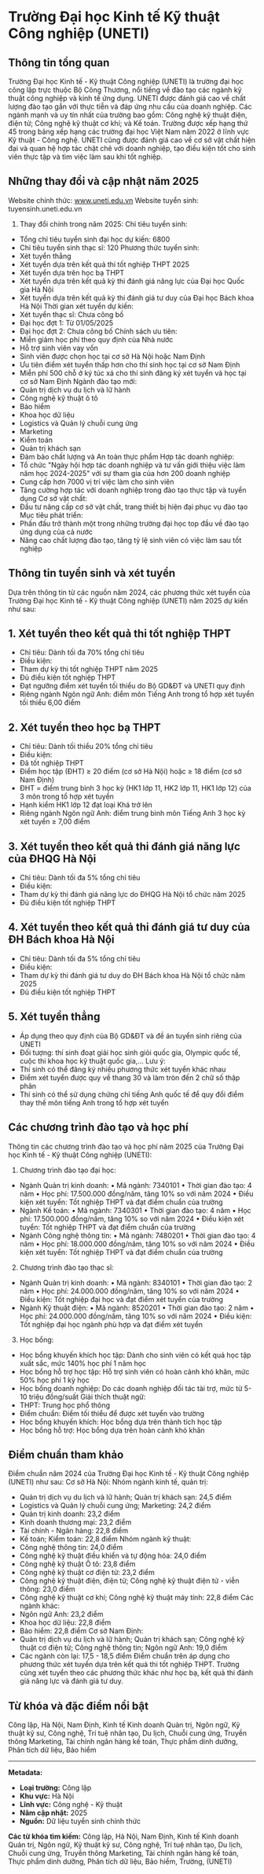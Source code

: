 # Trường Đại học Kinh tế Kỹ thuật Công nghiệp (UNETI)

## Thông tin tổng quan
Trường Đại học Kinh tế - Kỹ thuật Công nghiệp (UNETI) là trường đại học công lập trực thuộc Bộ Công Thương, nổi tiếng về đào tạo các ngành kỹ thuật công nghiệp và kinh tế ứng dụng. UNETI được đánh giá cao về chất lượng đào tạo gắn với thực tiễn và đáp ứng nhu cầu của doanh nghiệp. Các ngành mạnh và uy tín nhất của trường bao gồm: Công nghệ kỹ thuật điện, điện tử; Công nghệ kỹ thuật cơ khí; và Kế toán. Trường được xếp hạng thứ 45 trong bảng xếp hạng các trường đại học Việt Nam năm 2022 ở lĩnh vực Kỹ thuật - Công nghệ. UNETI cũng được đánh giá cao về cơ sở vật chất hiện đại và quan hệ hợp tác chặt chẽ với doanh nghiệp, tạo điều kiện tốt cho sinh viên thực tập và tìm việc làm sau khi tốt nghiệp.

## Những thay đổi và cập nhật năm 2025
Website chính thức: www.uneti.edu.vn
Website tuyển sinh: tuyensinh.uneti.edu.vn
1. Thay đổi chính trong năm 2025:
Chỉ tiêu tuyển sinh:
- Tổng chỉ tiêu tuyển sinh đại học dự kiến: 6800
- Chỉ tiêu tuyển sinh thạc sĩ: 120
Phương thức tuyển sinh:
- Xét tuyển thẳng
- Xét tuyển dựa trên kết quả thi tốt nghiệp THPT 2025
- Xét tuyển dựa trên học bạ THPT
- Xét tuyển dựa trên kết quả kỳ thi đánh giá năng lực của Đại học Quốc gia Hà Nội
- Xét tuyển dựa trên kết quả kỳ thi đánh giá tư duy của Đại học Bách khoa Hà Nội
Thời gian xét tuyển dự kiến:
- Xét tuyển thạc sĩ: Chưa công bố
- Đại học đợt 1: Từ 01/05/2025
- Đại học đợt 2: Chưa công bố
Chính sách ưu tiên:
- Miễn giảm học phí theo quy định của Nhà nước
- Hỗ trợ sinh viên vay vốn 
- Sinh viên được chọn học tại cơ sở Hà Nội hoặc Nam Định
- Ưu tiên điểm xét tuyển thấp hơn cho thí sinh học tại cơ sở Nam Định
- Miễn phí 500 chỗ ở ký túc xá cho thí sinh đăng ký xét tuyển và học tại cơ sở Nam Định
Ngành đào tạo mới:
- Quản trị dịch vụ du lịch và lữ hành
- Công nghệ kỹ thuật ô tô 
- Bảo hiểm
- Khoa học dữ liệu
- Logistics và Quản lý chuỗi cung ứng
- Marketing
- Kiểm toán
- Quản trị khách sạn
- Đảm bảo chất lượng và An toàn thực phẩm
Hợp tác doanh nghiệp:
- Tổ chức "Ngày hội hợp tác doanh nghiệp và tư vấn giới thiệu việc làm năm học 2024-2025" với sự tham gia của hơn 200 doanh nghiệp
- Cung cấp hơn 7000 vị trí việc làm cho sinh viên
- Tăng cường hợp tác với doanh nghiệp trong đào tạo thực tập và tuyển dụng
Cơ sở vật chất:
- Đầu tư nâng cấp cơ sở vật chất, trang thiết bị hiện đại phục vụ đào tạo
Mục tiêu phát triển:
- Phấn đấu trở thành một trong những trường đại học top đầu về đào tạo ứng dụng của cả nước
- Nâng cao chất lượng đào tạo, tăng tỷ lệ sinh viên có việc làm sau tốt nghiệp

## Thông tin tuyển sinh và xét tuyển
Dựa trên thông tin từ các nguồn năm 2024, các phương thức xét tuyển của Trường Đại học Kinh tế - Kỹ thuật Công nghiệp (UNETI) năm 2025 dự kiến như sau:
## 1. Xét tuyển theo kết quả thi tốt nghiệp THPT
- Chỉ tiêu: Dành tối đa 70% tổng chỉ tiêu
- Điều kiện:
 - Tham dự kỳ thi tốt nghiệp THPT năm 2025
 - Đủ điều kiện tốt nghiệp THPT
 - Đạt ngưỡng điểm xét tuyển tối thiểu do Bộ GD&ĐT và UNETI quy định
 - Riêng ngành Ngôn ngữ Anh: điểm môn Tiếng Anh trong tổ hợp xét tuyển tối thiểu 6,00 điểm
## 2. Xét tuyển theo học bạ THPT
- Chỉ tiêu: Dành tối thiểu 20% tổng chỉ tiêu 
- Điều kiện:
 - Đã tốt nghiệp THPT
 - Điểm học tập (ĐHT) ≥ 20 điểm (cơ sở Hà Nội) hoặc ≥ 18 điểm (cơ sở Nam Định)
 - ĐHT = điểm trung bình 3 học kỳ (HK1 lớp 11, HK2 lớp 11, HK1 lớp 12) của 3 môn trong tổ hợp xét tuyển
 - Hạnh kiểm HK1 lớp 12 đạt loại Khá trở lên
 - Riêng ngành Ngôn ngữ Anh: điểm trung bình môn Tiếng Anh 3 học kỳ xét tuyển ≥ 7,00 điểm
## 3. Xét tuyển theo kết quả thi đánh giá năng lực của ĐHQG Hà Nội
- Chỉ tiêu: Dành tối đa 5% tổng chỉ tiêu
- Điều kiện: 
 - Tham dự kỳ thi đánh giá năng lực do ĐHQG Hà Nội tổ chức năm 2025
 - Đủ điều kiện tốt nghiệp THPT
## 4. Xét tuyển theo kết quả thi đánh giá tư duy của ĐH Bách khoa Hà Nội 
- Chỉ tiêu: Dành tối đa 5% tổng chỉ tiêu
- Điều kiện:
 - Tham dự kỳ thi đánh giá tư duy do ĐH Bách khoa Hà Nội tổ chức năm 2025
 - Đủ điều kiện tốt nghiệp THPT
## 5. Xét tuyển thẳng
- Áp dụng theo quy định của Bộ GD&ĐT và đề án tuyển sinh riêng của UNETI
- Đối tượng: thí sinh đoạt giải học sinh giỏi quốc gia, Olympic quốc tế, cuộc thi khoa học kỹ thuật quốc gia,...
Lưu ý:
- Thí sinh có thể đăng ký nhiều phương thức xét tuyển khác nhau
- Điểm xét tuyển được quy về thang 30 và làm tròn đến 2 chữ số thập phân
- Thí sinh có thể sử dụng chứng chỉ tiếng Anh quốc tế để quy đổi điểm thay thế môn tiếng Anh trong tổ hợp xét tuyển

## Các chương trình đào tạo và học phí
Thông tin các chương trình đào tạo và học phí năm 2025 của Trường Đại học Kinh tế - Kỹ thuật Công nghiệp (UNETI):
1. Chương trình đào tạo đại học:
- Ngành Quản trị kinh doanh:
 • Mã ngành: 7340101
 • Thời gian đào tạo: 4 năm
 • Học phí: 17.500.000 đồng/năm, tăng 10% so với năm 2024
 • Điều kiện xét tuyển: Tốt nghiệp THPT và đạt điểm chuẩn của trường
- Ngành Kế toán: 
 • Mã ngành: 7340301
 • Thời gian đào tạo: 4 năm
 • Học phí: 17.500.000 đồng/năm, tăng 10% so với năm 2024
 • Điều kiện xét tuyển: Tốt nghiệp THPT và đạt điểm chuẩn của trường
- Ngành Công nghệ thông tin:
 • Mã ngành: 7480201 
 • Thời gian đào tạo: 4 năm
 • Học phí: 18.000.000 đồng/năm, tăng 10% so với năm 2024
 • Điều kiện xét tuyển: Tốt nghiệp THPT và đạt điểm chuẩn của trường
2. Chương trình đào tạo thạc sĩ:
- Ngành Quản trị kinh doanh:
 • Mã ngành: 8340101
 • Thời gian đào tạo: 2 năm 
 • Học phí: 24.000.000 đồng/năm, tăng 10% so với năm 2024
 • Điều kiện: Tốt nghiệp đại học và đạt điểm xét tuyển của trường
- Ngành Kỹ thuật điện:
 • Mã ngành: 8520201
 • Thời gian đào tạo: 2 năm
 • Học phí: 24.000.000 đồng/năm, tăng 10% so với năm 2024 
 • Điều kiện: Tốt nghiệp đại học ngành phù hợp và đạt điểm xét tuyển
3. Học bổng:
- Học bổng khuyến khích học tập: Dành cho sinh viên có kết quả học tập xuất sắc, mức 140% học phí 1 năm học
- Học bổng hỗ trợ học tập: Hỗ trợ sinh viên có hoàn cảnh khó khăn, mức 50% học phí 1 kỳ học
- Học bổng doanh nghiệp: Do các doanh nghiệp đối tác tài trợ, mức từ 5-10 triệu đồng/suất
Giải thích thuật ngữ:
- THPT: Trung học phổ thông
- Điểm chuẩn: Điểm tối thiểu để được xét tuyển vào trường
- Học bổng khuyến khích: Học bổng dựa trên thành tích học tập
- Học bổng hỗ trợ: Học bổng dựa trên hoàn cảnh khó khăn

## Điểm chuẩn tham khảo
Điểm chuẩn năm 2024 của Trường Đại học Kinh tế - Kỹ thuật Công nghiệp (UNETI) như sau:
Cơ sở Hà Nội:
Nhóm ngành kinh tế, quản trị:
- Quản trị dịch vụ du lịch và lữ hành; Quản trị khách sạn: 24,5 điểm
- Logistics và Quản lý chuỗi cung ứng; Marketing: 24,2 điểm 
- Quản trị kinh doanh: 23,2 điểm
- Kinh doanh thương mại: 23,2 điểm
- Tài chính - Ngân hàng: 22,8 điểm
- Kế toán; Kiểm toán: 22,8 điểm
Nhóm ngành kỹ thuật:
- Công nghệ thông tin: 24,0 điểm
- Công nghệ kỹ thuật điều khiển và tự động hóa: 24,0 điểm
- Công nghệ kỹ thuật Ô tô: 23,8 điểm
- Công nghệ kỹ thuật cơ điện tử: 23,2 điểm
- Công nghệ kỹ thuật điện, điện tử; Công nghệ kỹ thuật điện tử - viễn thông: 23,0 điểm
- Công nghệ kỹ thuật cơ khí; Công nghệ kỹ thuật máy tính: 22,8 điểm
Các ngành khác:
- Ngôn ngữ Anh: 23,2 điểm
- Khoa học dữ liệu: 22,8 điểm
- Bảo hiểm: 22,8 điểm
Cơ sở Nam Định:
- Quản trị dịch vụ du lịch và lữ hành; Quản trị khách sạn; Công nghệ kỹ thuật cơ điện tử; Công nghệ thông tin; Ngôn ngữ Anh: 19,0 điểm
- Các ngành còn lại: 17,5 - 18,5 điểm
Điểm chuẩn trên áp dụng cho phương thức xét tuyển dựa trên kết quả thi tốt nghiệp THPT. Trường cũng xét tuyển theo các phương thức khác như học bạ, kết quả thi đánh giá năng lực và đánh giá tư duy.

## Từ khóa và đặc điểm nổi bật
Công lập, Hà Nội, Nam Định, Kinh tế Kinh doanh Quản trị, Ngôn ngữ, Kỹ thuật kỹ sư, Công nghệ, Trí tuệ nhân tạo, Du lịch, Chuỗi cung ứng, Truyền thông Marketing, Tài chính ngân hàng kế toán, Thực phẩm dinh dưỡng, Phân tích dữ liệu, Bảo hiểm

---

**Metadata:**
- **Loại trường:** Công lập
- **Khu vực:** Hà Nội
- **Lĩnh vực:** Công nghệ - Kỹ thuật
- **Năm cập nhật:** 2025
- **Nguồn:** Dữ liệu tuyển sinh chính thức

**Các từ khóa tìm kiếm:**
Công lập, Hà Nội, Nam Định, Kinh tế Kinh doanh Quản trị, Ngôn ngữ, Kỹ thuật kỹ sư, Công nghệ, Trí tuệ nhân tạo, Du lịch, Chuỗi cung ứng, Truyền thông Marketing, Tài chính ngân hàng kế toán, Thực phẩm dinh dưỡng, Phân tích dữ liệu, Bảo hiểm, Trường, (UNETI)
